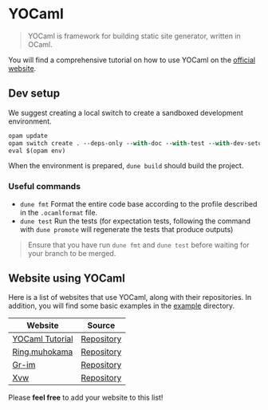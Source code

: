 # YOCaml

> YOCaml is framework for building static site generator, written in
> OCaml.

You will find a comprehensive tutorial on how to use YOCaml on the
[official website](https://yocaml.github.io/tutorial).

## Dev setup

We suggest creating a local switch to create a sandboxed development
environment.

```ocaml
opam update
opam switch create . --deps-only --with-doc --with-test --with-dev-setup -y
eval $(opam env)
```

When the environment is prepared, `dune build` should build the project.

### Useful commands

- `dune fmt` Format the entire code base according to the profile described in the `.ocamlformat` file.
- `dune test` Run the tests (for expectation tests, following the command with `dune promote` will regenerate the tests that produce outputs)

> Ensure that you have run `dune fmt` and `dune test` before waiting
> for your branch to be merged.

## Website using YOCaml

Here is a list of websites that use YOCaml, along with their
repositories. In addition, you will find some basic examples in the
[example](https://github.com/xhtmlboi/yocaml/tree/main/examples) directory.

| Website | Source |
| -- | -- |
| [YOCaml Tutorial](https://yocaml.github.io/tutorial/) | [Repository](https://github.com/yocaml/yocaml-www) |
| [Ring.muhokama](https://ring.muhokama.fun/) | [Repository](https://github.com/muhokama/ring) |
| [Gr-im](https://gr-im.github.io/) | [Repository](https://github.com/gr-im/site) |
| [Xvw](https://xvw.lol) | [Repository](https://github.com/xvw/capsule) |

Please **feel free** to add your website to this list!
